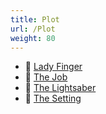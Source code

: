 ```yaml
---
title: Plot
url: /Plot
weight: 80
---
```


- 📄 [Lady Finger](./Lady%20Finger)
- 📄 [The Job](./The%20Job)
- 📄 [The Lightsaber](./The%20Lightsaber)
- 📄 [The Setting](./The%20Setting)
